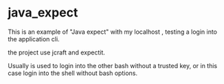 # java_expect

This is an example of "Java expect" with my localhost , testing a login into the application cli.

the project use jcraft and expectit.

Usually is used to login into the other bash without a trusted key, or in this case login into the shell without bash options.
